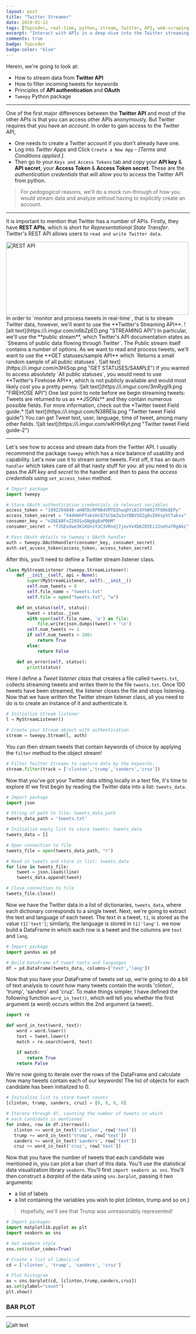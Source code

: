 ```yaml
---
layout: post
title: "Twitter Streamer"
date: 2019-01-12
tags: [Topcoder, real-time, python, stream, Twitter, API, web-scraping, parse, Auth, Text Analysis, Tweepy]
excerpt: "Interact with APIs in a deep dive into the Twitter streaming API. We look into streaming real-time Twitter data and to analyze and visualize it!"
comments: true
badge: Topcoder
badge-color: "blue"
---
```

Herein, we're going to look at:
* How to stream data from **Twitter API**
* How to filter incoming tweets for keywords
* Principles of **API authentication** and **OAuth**
* `Tweepy` Python package

---

One of the first major differences between the **Twitter API** and most of the other APIs is that you can access other APIs anonymously. But Twitter requires that you have an *account*. In order to gain access to the Twitter API,
* One needs to create a Twitter account if you don't already have one.
* Log into *Twitter Apps* and Click `Create a New App` - *[Terms and Conditions applied ].*
* Then go to your `Keys and Access Tokens` tab and copy your **API key** & **API secret**, your **Access Token** & **Access Token secret**. These are the *authentication credentials* that will allow you to access the Twitter API from python.

>For *pedagogical* reasons, we'll do a mock run-through of how you would stream data and analyze without having to explicitly create an account.

---

It is important to mention that Twitter has a number of APIs.
Firstly, they have **REST APIs**, which is short for *Representational State Transfer*.
Twitter's REST API allows users to `read and write Twitter data`.

<img src="https://i.imgur.com/fjuUVg5.png" alt = "REST API" width="500" height="200" />
In order to `monitor and process tweets in real-time`, that is to stream Twitter data, however, we'll want to use the **Twitter's Streaming API**.
![alt text](https://i.imgur.com/n6bZpED.png "STREAMING API")
In particular, we'll use the **public stream**, which Twitter's API documentation states as `Streams of public data flowing through Twitter`. The Public stream itself contains a number of options. As we want to read and process tweets, we'll want to use the **GET statuses/sample API** which `Returns a small random sample of all public statuses`.
![alt text](https://i.imgur.com/n3HiSop.png "GET STATUSES/SAMPLE")
If you wanted to access absolutely `All public statuses`, you would need to use **Twitter's Firehose API**, which is not publicly available and would most likely cost you a pretty penny.
![alt text](https://i.imgur.com/3mRygI9.png "FIREHOSE API")
One last point to note before we begin streaming tweets:
Tweets are returned to us as **JSONs** and they contain numerous possible fields. For more information, check out the *Twitter tweet Field guide.*
![alt text](https://i.imgur.com/N38REla.png "Twitter tweet Field guide")
You can get Tweet text, user, language, time of tweet, among many other fields.
![alt text](https://i.imgur.com/wKHHRyt.png "Twitter tweet Field guide-2")

---

Let's see how to access and stream data from the Twitter API.
I usually recommend the package `tweepy` which has a nice balance of usability and capability.
Let's now use it to stream some tweets.
First off, it has an `OAuth handler` which takes care of all that nasty stuff for you: all you need to do is pass the *API key* and *secret* to the handler and then to pass the *access credentials* using `set_access_token` method.
```python
# Import package
import tweepy

# Store OAuth authentication credentials in relevant variables
access_token = "1092294848-aHN7DcRP9B4VMTQIhwqOYiB14YkW92fFO8k8EPy"
access_token_secret = "X4dHmhPfaksHcQ7SCbmZa2oYBBVSD2g8uIHXsp5CTaksx"
consumer_key = "nZ6EA0FxZ293SxGNg8g8aP0HM"
consumer_secret = "fJGEodwe3KiKUnsYJC3VRndj7jevVvXbK2D5EiJ2nehafRgA6i"

# Pass OAuth details to tweepy's OAuth handler
auth = tweepy.OAuthHandler(consumer_key, consumer_secret)
auth.set_access_token(access_token, access_token_secret)
```
After this, you'll need to define a Twitter stream listener class.
```python
class MyStreamListener (tweepy.StreamListener):
    def __init__(self, api = None):
        super(MyStreamListener, self).__init__()
        self.num_tweets = 0
        self.file_name = "tweets.txt"
        self.file = open("tweets.txt", "w")

    def on_status(self, status):
        tweet = status._json
        with open(self.file_name, 'a') as file:
            file.write(json.dumps(tweet) + '\n')
        self.num_tweets += 1
        if self.num_tweets < 100:
            return True
        else:
            return False

    def on_error(self, status):
        print(status)
```     
Here I define a *Tweet listener class* that creates a file called `tweets.txt`, collects streaming tweets and writes them to the file `tweets.txt`.
Once 100 tweets have been streamed, the listener closes the file and stops listening.
Now that we have written the Twitter stream listener class, all you need to do is to create an instance of it and authenticate it.
```python
# Initialize Stream listener
l = MyStreamListener()

# Create your Stream object with authentication
stream = tweepy.Stream(l, auth)
```
You can then stream tweets that contain keywords of choice by applying the `filter` method to the object stream!
```python
# Filter Twitter Streams to capture data by the keywords:
stream.filter(track = ['clinton','trump','sanders','cruz'])
```
Now that you've got your Twitter data sitting locally in a text file, it's time to explore it!
we first begin by reading the Twitter data into a list: `tweets_data`.
```python
# Import package
import json

# String of path to file: tweets_data_path
tweets_data_path = 'tweets.txt'

# Initialize empty list to store tweets: tweets_data
tweets_data = []

# Open connection to file
tweets_file = open(tweets_data_path, "r")

# Read in tweets and store in list: tweets_data
for line in tweets_file:
    tweet = json.loads(line)
    tweets_data.append(tweet)

# Close connection to file
tweets_file.close()
```
Now we have the Twitter data in a list of dictionaries, `tweets_data`, where each dictionary corresponds to a single tweet.
 Next, we're going to extract the text and language of each tweet. The text in a tweet, `t1`, is stored as the value `t1['text']`; similarly, the language is stored in `t1['lang']`. we now build a DataFrame in which each row is a tweet and the columns are `text` and `lang`.
 ```python
 # Import package
import pandas as pd

# Build DataFrame of tweet texts and languages
df = pd.DataFrame(tweets_data, columns=['text','lang'])
```
Now that you have your DataFrame of tweets set up, we're going to do a bit of text analysis to count how many tweets contain the words 'clinton', 'trump', 'sanders' and 'cruz'. To make things simpler, I have defined the following function `word_in_text()`, which will tell you whether the first argument (a word) occurs within the 2nd argument (a tweet).
```python
import re

def word_in_text(word, text):
    word = word.lower()
    text = tweet.lower()
    match = re.search(word, text)

    if match:
        return True
    return False
```
 We're now going to iterate over the rows of the DataFrame and calculate how many tweets contain each of our keywords! The list of objects for each candidate has been initialized to 0.
 ```python
 # Initialize list to store tweet counts
[clinton, trump, sanders, cruz] = [0, 0, 0, 0]

# Iterate through df, counting the number of tweets in which
# each candidate is mentioned
for index, row in df.iterrows():
    clinton += word_in_text('clinton', row['text'])
    trump += word_in_text('trump', row['text'])
    sanders += word_in_text('sanders', row['text'])
    cruz += word_in_text('cruz', row['text'])
```
Now that you have the number of tweets that each candidate was mentioned in, you can plot a bar chart of this data. You'll use the statistical data visualization library `seaborn`.
You'll first `import seaborn as sns`. You'll then construct a *barplot* of the data using `sns.barplot`, passing it two arguments:

* a list of labels
* a list containing the variables you wish to plot (clinton, trump and so on.)
>Hopefully, we'll see that Trump was unreasonably represented!

```python
# Import packages
import matplotlib.pyplot as plt
import seaborn as sns

# Set seaborn style
sns.set(color_codes=True)

# Create a list of labels:cd
cd = ['clinton', 'trump', 'sanders', 'cruz']

# Plot histogram
ax = sns.barplot(cd, [clinton,trump,sanders,cruz])
ax.set(ylabel="count")
plt.show()
```
### BAR PLOT
---
![alt text](https://i.imgur.com/H3DALYC.png "PLOT")
